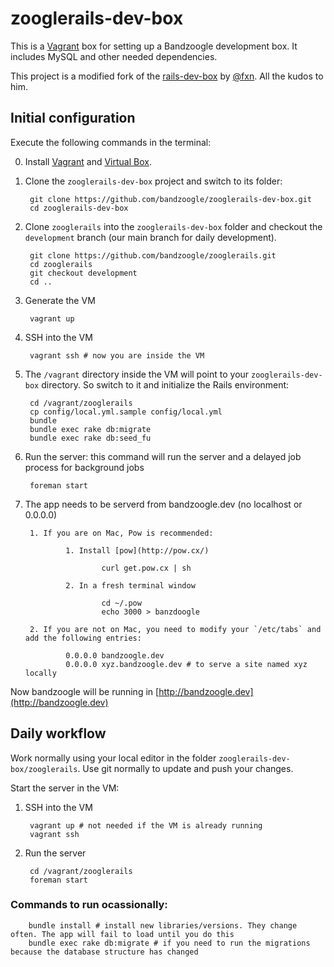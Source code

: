 # zooglerails-dev-box

This is a [Vagrant](http://www.vagrantup.com/) box for setting up a Bandzoogle development box. It includes MySQL and other needed dependencies.

This project is a modified fork of the [rails-dev-box](https://github.com/rails/rails-dev-box) by [@fxn](https://github.com/fxn). All the kudos to him.

## Initial configuration

Execute the following commands in the terminal:

0. Install [Vagrant](http://www.vagrantup.com/) and [Virtual Box](https://www.virtualbox.org/).

1. Clone the `zooglerails-dev-box` project and switch to its folder:

        git clone https://github.com/bandzoogle/zooglerails-dev-box.git
        cd zooglerails-dev-box

2. Clone `zooglerails` into the `zooglerails-dev-box` folder and checkout the `development` branch (our main branch for daily development).

        git clone https://github.com/bandzoogle/zooglerails.git
        cd zooglerails
        git checkout development
        cd ..

3. Generate the VM

        vagrant up

4. SSH into the VM

        vagrant ssh # now you are inside the VM

5. The `/vagrant` directory inside the VM will point to your `zooglerails-dev-box` directory. So switch to it and initialize the Rails environment:

        cd /vagrant/zooglerails
        cp config/local.yml.sample config/local.yml
        bundle
        bundle exec rake db:migrate
        bundle exec rake db:seed_fu

6. Run the server: this command will run the server and a delayed job process for background jobs

        foreman start

7. The app needs to be serverd from bandzoogle.dev (no localhost or 0.0.0.0)

        1. If you are on Mac, Pow is recommended:

                1. Install [pow](http://pow.cx/)
        
                        curl get.pow.cx | sh

                2. In a fresh terminal window

                        cd ~/.pow
                        echo 3000 > banzdoogle

        2. If you are not on Mac, you need to modify your `/etc/tabs` and add the following entries:

                0.0.0.0 bandzoogle.dev
                0.0.0.0 xyz.bandzoogle.dev # to serve a site named xyz locally

Now bandzoogle will be running in [http://bandzoogle.dev](http://bandzoogle.dev)

## Daily workflow

Work normally using your local editor in the folder `zooglerails-dev-box/zooglerails`. Use git normally to update and push your changes.

Start the server in the VM:

1. SSH into the VM

        vagrant up # not needed if the VM is already running
        vagrant ssh

2. Run the server

        cd /vagrant/zooglerails
        foreman start

### Commands to run ocassionally:

        bundle install # install new libraries/versions. They change often. The app will fail to load until you do this
        bundle exec rake db:migrate # if you need to run the migrations because the database structure has changed
